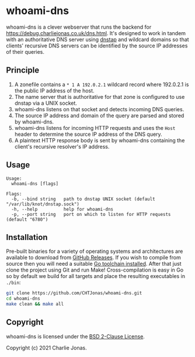 # whoami-dns

whoami-dns is a clever webserver that runs the backend for https://debug.charliejonas.co.uk/dns.html. It's designed to work in tandem with an authoritative DNS server using [dnstap](https://dnstap.info) and wildcard domains so that clients' recursive DNS servers can be identified by the source IP addresses of their queries.

## Principle

1. A zonefile contains a `* 1 A 192.0.2.1` wildcard record where 192.0.2.1 is the public IP address of the host.
2. The name server that is authoritative for that zone is configured to use dnstap via a UNIX socket.
3. whoami-dns listens on that socket and detects incoming DNS queries.
4. The source IP address and domain of the query are parsed and stored by whoami-dns.
5. whoami-dns listens for incoming HTTP requests and uses the `Host` header to determine the source IP address of the DNS query.
6. A plaintext HTTP response body is sent by whoami-dns containing the client's recursive resolver's IP address.

## Usage

```
Usage:
  whoami-dns [flags]

Flags:
  -b, --bind string   path to dnstap UNIX socket (default "/var/lib/knot/dnstap.sock")
  -h, --help          help for whoami-dns
  -p, --port string   port on which to listen for HTTP requests (default "6780")
```

## Installation

Pre-built binaries for a variety of operating systems and architectures are available to download from [GitHub Releases](https://github.com/CHTJonas/whoami-dns/releases). If you wish to compile from source then you will need a suitable [Go toolchain installed](https://golang.org/doc/install). After that just clone the project using Git and run Make! Cross-compilation is easy in Go so by default we build for all targets and place the resulting executables in `./bin`:

```bash
git clone https://github.com/CHTJonas/whoami-dns.git
cd whoami-dns
make clean && make all
```

## Copyright

whoami-dns is licensed under the [BSD 2-Clause License](https://opensource.org/licenses/BSD-2-Clause).

Copyright (c) 2021 Charlie Jonas.
